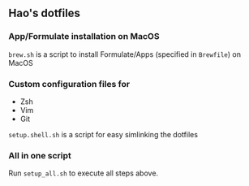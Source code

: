 ## Hao's dotfiles

### App/Formulate installation on MacOS
``brew.sh`` is a script to install Formulate/Apps (specified in ``Brewfile``) on MacOS 

### Custom configuration files for
* Zsh
* Vim
* Git

``setup.shell.sh`` is a script for easy simlinking the dotfiles

### All in one script
Run ``setup_all.sh`` to execute all steps above.
